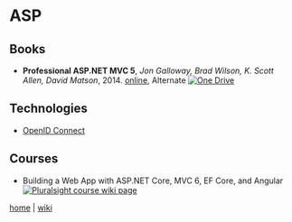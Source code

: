 # ASP

## Books
- **Professional ASP.NET MVC 5**, _Jon Galloway, Brad Wilson, K. Scott Allen, David Matson_, 2014. 
[online](http://www.cs.unsyiah.ac.id/~frdaus/PenelusuranInformasi/File-Pdf/Professional%20ASP.NET%20MVC%205.pdf),
Alternate [![One Drive](https://img.shields.io/badge/One-Drive-blue.svg)](https://onedrive.live.com/embed?cid=B3A4DB2490C51CCD&resid=B3A4DB2490C51CCD%21204840&authkey=AFAbLiI_QLxxq2E&em=2)


## Technologies
- [OpenID Connect](./asp/OpenIDConnect.md)

## Courses
- Building a Web App with ASP.NET Core, MVC 6, EF Core, and Angular 
[![Pluralsight course wiki page](https://img.shields.io/badge/Pluralsight-wiki-red.svg)](./netcore/Building.A.Web.App.With.ASP.NET.Core.MVC6.EFCore.And.Angular.md)

[home](https://github.com/illegitimis/Tutorial/)
|
[wiki](https://github.com/illegitimis/Tutorial/wiki)